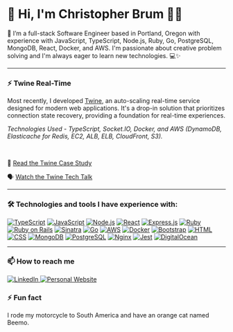 # 👋 Hi, I'm Christopher Brum 👨‍💻

🚀 I’m a full-stack Software Engineer based in Portland, Oregon with experience with JavaScript, TypeScript, Node.js, Ruby, Go, PostgreSQL, MongoDB, React, Docker, and AWS. I'm passionate about creative problem solving and I'm always eager to learn new technologies. 💻✨

---

### ⚡ Twine Real-Time

Most recently, I developed [Twine](https://twine-realtime.github.io), an auto-scaling real-time service designed for modern web applications. It's a drop-in solution that prioritizes connection state recovery, providing a foundation for real-time experiences.

*Technologies Used - TypeScript, Socket.IO, Docker, and AWS (DynamoDB, Elasticache for Redis, EC2, ALB, ELB, CloudFront, S3).*

<br>

📖 [Read the Twine Case Study](https://twine-realtime.github.io/#four)

🗣️ [Watch the Twine Tech Talk](https://twine-realtime.github.io/#two)

---

### 🛠️ Technologies and tools I have experience with:

[![TypeScript](https://img.shields.io/badge/-TypeScript-3178c6?style=for-the-badge&logo=typescript&logoColor=white)](https://www.typescriptlang.org/)
[![JavaScript](https://img.shields.io/badge/-JavaScript-f7df1e?style=for-the-badge&logo=javascript&logoColor=black)](https://developer.mozilla.org/en-US/docs/Web/JavaScript)
[![Node.js](https://img.shields.io/badge/-Node.js-339933?style=for-the-badge)](https://nodejs.org/)
[![React](https://img.shields.io/badge/-React-61DAFB?style=for-the-badge&logo=react&logoColor=white)](https://reactjs.org/)
[![Express.js](https://img.shields.io/badge/-Express.js-000000?style=for-the-badge&logo=express&logoColor=white)](https://expressjs.com/)
[![Ruby](https://img.shields.io/badge/-Ruby-cc342d?style=for-the-badge&logo=ruby&logoColor=white)](https://www.ruby-lang.org/)
[![Ruby on Rails](https://img.shields.io/badge/-Ruby%20on%20Rails-CC0000?style=for-the-badge&logo=ruby-on-rails&logoColor=white)](https://rubyonrails.org/)
[![Sinatra](https://img.shields.io/badge/-Sinatra-CC342D?style=for-the-badge&logo=sinatra&logoColor=white)](http://sinatrarb.com/)
[![Go](https://img.shields.io/badge/-Go-00ADD8?style=for-the-badge&logo=go&logoColor=white)](https://golang.org/)
[![AWS](https://img.shields.io/badge/-Amazon%20AWS-232F3E?style=for-the-badge&logo=amazon-aws&logoColor=white)](https://aws.amazon.com/)
[![Docker](https://img.shields.io/badge/-Docker-2496ED?style=for-the-badge&logo=docker&logoColor=white)](https://www.docker.com/)
[![Bootstrap](https://img.shields.io/badge/-Bootstrap-563D7C?style=for-the-badge&logo=bootstrap&logoColor=white)](https://getbootstrap.com/)
[![HTML](https://img.shields.io/badge/-HTML-E34F26?style=for-the-badge&logo=html5&logoColor=white)](https://developer.mozilla.org/en-US/docs/Web/HTML)
[![CSS](https://img.shields.io/badge/-CSS-1572B6?style=for-the-badge&logo=css3&logoColor=white)](https://developer.mozilla.org/en-US/docs/Web/CSS)
[![MongoDB](https://img.shields.io/badge/-MongoDB-47A248?style=for-the-badge&logo=mongodb&logoColor=white)](https://www.mongodb.com/)
[![PostgreSQL](https://img.shields.io/badge/-PostgreSQL-336791?style=for-the-badge&logo=postgresql&logoColor=white)](https://www.postgresql.org/)
[![Nginx](https://img.shields.io/badge/-Nginx-269539?style=for-the-badge&logo=nginx&logoColor=white)](https://nginx.org/)
[![Jest](https://img.shields.io/badge/-Jest-C21325?style=for-the-badge&logo=jest&logoColor=white)](https://jestjs.io/)
[![DigitalOcean](https://img.shields.io/badge/-DigitalOcean-0080FF?style=for-the-badge&logo=digitalocean&logoColor=white)](https://www.digitalocean.com/)

---

### 📫 How to reach me

<div display="flex">
  <a href="https://www.linkedin.com/in/codewithbernard/">
    <img src="https://img.shields.io/badge/linkedin-%230077B5.svg?style=for-the-badge&logo=linkedin&logoColor=white" alt="LinkedIn"/>
  </a>
  <a href="https://ChristopherBrum.github.io">
    <img src="https://img.shields.io/badge/Portfolio-YourSiteColor?style=for-the-badge&logo=your-logo&logoColor=white" alt="Personal Website">
  </a>
</div>

### ⚡ Fun fact

I rode my motorcycle to South America and have an orange cat named Beemo. 

